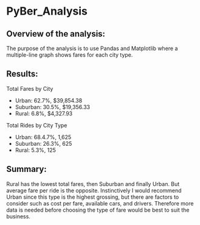 # PyBer_Analysis

## Overview of the analysis:
The purpose of the analysis is to use Pandas and Matplotlib where a multiple-line graph shows fares for each city type.


## Results:
Total Fares by City
* Urban: 62.7%, $39,854.38
* Suburban: 30.5%, $19,356.33
* Rural: 6.8%, $4,327.93

Total Rides by City Type
* Urban: 68.4.7%, 1,625
* Suburban: 26.3%, 625
* Rural: 5.3%, 125

## Summary:
Rural has the lowest total fares, then Suburban and finally Urban. But average fare per ride is the opposite. Instinctively I would recommend Urban since this type is the highest grossing, but there are factors to consider such as cost per fare, available cars, and drivers. Therefore more data is needed before choosing the type of fare would be best to suit the business. 
